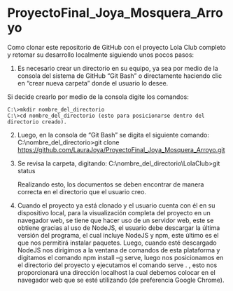 # ProyectoFinal_Joya_Mosquera_Arroyo
Como clonar este repositorio de GitHub con el proyecto Lola Club completo y retomar su desarrollo localmente siguiendo unos pocos pasos:
1)	Es necesario crear un directorio en su equipo, ya sea por medio de la consola del sistema de GitHub “Git Bash” o directamente haciendo clic en “crear nueva carpeta” donde el usuario lo desee.

Si decide crearlo por medio de la consola digite los comandos:

    C:\>mkdir nombre_del_directorio
    C:\>cd nombre_del_directorio (esto para posicionarse dentro del directorio creado).

2)	Luego, en la consola de “Git Bash” se digita el siguiente comando:
    C:\nombre_del_directorio>git clone https://github.com/LauraJoya/ProyectoFinal_Joya_Mosquera_Arroyo.git

3)	Se revisa la carpeta, digitando:
    C:\nombre_del_directorio\LolaClub>git status

    Realizando esto, los documentos se deben encontrar de manera correcta en el directorio que el usuario creo.

4)	Cuando el proyecto ya está clonado y el usuario cuenta con él en su dispositivo local, para la visualización completa del proyecto en un navegador web, se tiene que hacer uso de un servidor web, este se obtiene gracias al uso de NodeJS, el usuario debe descargar la última versión del programa, el cual incluye NodeJS y npm, este último es el que nos permitirá instalar paquetes. Luego, cuando esté descargado NodeJS nos dirigimos a la ventana de comandos de esta plataforma y digitamos el comando npm install –g serve, luego nos posicionamos en el directorio del proyecto y ejecutamos el comando serve . , esto nos proporcionará una dirección localhost la cual debemos colocar en el navegador web que se esté utilizando (de preferencia Google Chrome).
